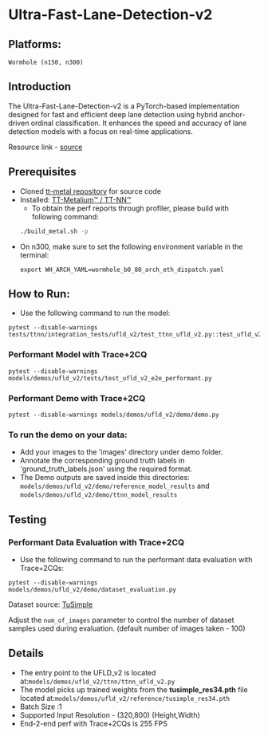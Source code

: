 # Ultra-Fast-Lane-Detection-v2

## Platforms:
    Wormhole (n150, n300)

## Introduction
The Ultra-Fast-Lane-Detection-v2 is a PyTorch-based implementation designed for fast and efficient deep lane detection using hybrid anchor-driven ordinal classification. It enhances the speed and accuracy of lane detection models with a focus on real-time applications.

Resource link - [source](https://github.com/cfzd/Ultra-Fast-Lane-Detection-v2)

## Prerequisites
- Cloned [tt-metal repository](https://github.com/tenstorrent/tt-metal) for source code
- Installed: [TT-Metalium™ / TT-NN™](https://github.com/tenstorrent/tt-metal/blob/main/INSTALLING.md)
  - To obtain the perf reports through profiler, please build with following command:
  ```sh
  ./build_metal.sh -p
  ```
- On n300, make sure to set the following environment variable in the terminal:
  ```
  export WH_ARCH_YAML=wormhole_b0_80_arch_eth_dispatch.yaml
  ```

## How to Run:
- Use the following command to run the model:
```
pytest --disable-warnings tests/ttnn/integration_tests/ufld_v2/test_ttnn_ufld_v2.py::test_ufld_v2_model
```

### Performant Model with Trace+2CQ
```
pytest --disable-warnings models/demos/ufld_v2/tests/test_ufld_v2_e2e_performant.py
```

### Performant Demo with Trace+2CQ
```
pytest --disable-warnings models/demos/ufld_v2/demo/demo.py
```

### To run the demo on your data:
- Add your images to the 'images' directory under demo folder.
- Annotate the corresponding ground truth labels in 'ground_truth_labels.json' using the required format.
- The Demo outputs are saved inside this directories: `models/demos/ufld_v2/demo/reference_model_results` and `models/demos/ufld_v2/demo/ttnn_model_results`

## Testing
### Performant Data Evaluation with Trace+2CQ
- Use the following command to run the performant data evaluation with Trace+2CQs:
```
pytest --disable-warnings models/demos/ufld_v2/demo/dataset_evaluation.py
```

Dataset source: [TuSimple](https://www.kaggle.com/datasets/manideep1108/tusimple)

Adjust the `num_of_images` parameter to control the number of dataset samples used during evaluation. (default number of images taken - 100)

## Details
- The entry point to the UFLD_v2 is located at:`models/demos/ufld_v2/ttnn/ttnn_ufld_v2.py`
- The model picks up trained weights from the **tusimple_res34.pth** file located at:`models/demos/ufld_v2/reference/tusimple_res34.pth`
- Batch Size :1
- Supported Input Resolution - (320,800) (Height,Width)
- End-2-end perf with Trace+2CQs is 255 FPS
